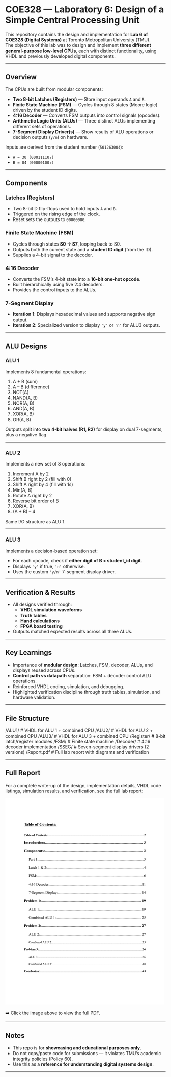# COE328 — Laboratory 6: Design of a Simple Central Processing Unit

This repository contains the design and implementation for **Lab 6 of COE328 (Digital Systems)** at Toronto Metropolitan University (TMU).  
The objective of this lab was to design and implement **three different general-purpose low-level CPUs**, each with distinct functionality, using VHDL and previously developed digital components.

---

## Overview

The CPUs are built from modular components:
- **Two 8-bit Latches (Registers)** — Store input operands `A` and `B`.
- **Finite State Machine (FSM)** — Cycles through 8 states (Moore logic) driven by the student ID digits.
- **4:16 Decoder** — Converts FSM outputs into control signals (opcodes).
- **Arithmetic Logic Units (ALUs)** — Three distinct ALUs implementing different sets of operations.
- **7-Segment Display Driver(s)** — Show results of ALU operations or decision outputs (`y/n`) on hardware.

Inputs are derived from the student number (`501263004`):  
- `A = 30 (00011110₂)`  
- `B = 04 (00000100₂)`  

---

## Components

### Latches (Registers)
- Two 8-bit D flip-flops used to hold inputs `A` and `B`.
- Triggered on the rising edge of the clock.
- Reset sets the outputs to `00000000`.

### Finite State Machine (FSM)
- Cycles through states **S0 → S7**, looping back to S0.
- Outputs both the current state and a **student ID digit** (from the ID).
- Supplies a 4-bit signal to the decoder.

### 4:16 Decoder
- Converts the FSM’s 4-bit state into a **16-bit one-hot opcode**.
- Built hierarchically using five 2:4 decoders.
- Provides the control inputs to the ALUs.

### 7-Segment Display
- **Iteration 1**: Displays hexadecimal values and supports negative sign output.  
- **Iteration 2**: Specialized version to display `'y'` or `'n'` for ALU3 outputs.

---

## ALU Designs

### **ALU 1**
Implements 8 fundamental operations:
1. A + B (sum)  
2. A – B (difference)  
3. NOT(A)  
4. NAND(A, B)  
5. NOR(A, B)  
6. AND(A, B)  
7. XOR(A, B)  
8. OR(A, B)  

Outputs split into **two 4-bit halves (R1, R2)** for display on dual 7-segments, plus a negative flag.

---

### **ALU 2**
Implements a new set of 8 operations:
1. Increment A by 2  
2. Shift B right by 2 (fill with 0)  
3. Shift A right by 4 (fill with 1s)  
4. Min(A, B)  
5. Rotate A right by 2  
6. Reverse bit order of B  
7. XOR(A, B)  
8. (A + B) – 4  

Same I/O structure as ALU 1.

---

### **ALU 3**
Implements a decision-based operation set:  
- For each opcode, check if **either digit of B < student_id digit**.  
- Displays `'y'` if true, `'n'` otherwise.  
- Uses the custom `'y/n'` 7-segment display driver.

---

## Verification & Results
- All designs verified through:
  - **VHDL simulation waveforms**
  - **Truth tables**
  - **Hand calculations**
  - **FPGA board testing**
- Outputs matched expected results across all three ALUs.

---

## Key Learnings
- Importance of **modular design**: Latches, FSM, decoder, ALUs, and displays reused across CPUs.
- **Control path vs datapath** separation: FSM + decoder control ALU operations.
- Reinforced VHDL coding, simulation, and debugging.
- Highlighted verification discipline through truth tables, simulation, and hardware validation.

---

## File Structure
/ALU1/ # VHDL for ALU 1 + combined CPU
/ALU2/ # VHDL for ALU 2 + combined CPU
/ALU3/ # VHDL for ALU 3 + combined CPU
/Register/ # 8-bit latch/register modules
/FSM/ # Finite state machine
/Decoder/ # 4:16 decoder implementation
/SSEG/ # Seven-segment display drivers (2 versions)
/Report.pdf # Full lab report with diagrams and verification

---

## Full Report

For a complete write-up of the design, implementation details, VHDL code listings, simulation results, and verification, see the full lab report:

[![Report Preview](./report_preview.png)](./COE328%20Lab%206%20Report%20~%20Hassan%20Elshikh.pdf)

➡️ Click the image above to view the full PDF.

---

## Notes
- This repo is for **showcasing and educational purposes only**.  
- Do not copy/paste code for submissions — it violates TMU’s academic integrity policies (Policy 60).  
- Use this as a **reference for understanding digital systems design**.

---
